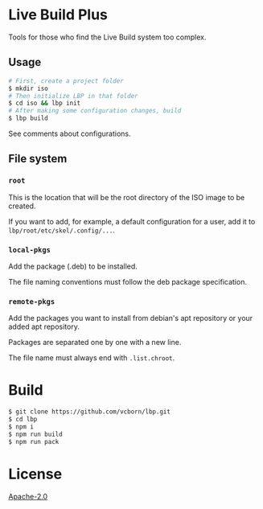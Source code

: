 # Live Build Plus

Tools for those who find the Live Build system too complex.

## Usage

```bash
# First, create a project folder
$ mkdir iso
# Then initialize LBP in that folder
$ cd iso && lbp init
# After making some configuration changes, build
$ lbp build
```

See comments about configurations.

## File system

### `root`

This is the location that will be the root directory of the ISO image to be created.

If you want to add, for example, a default configuration for a user, add it to `lbp/root/etc/skel/.config/...`.

### `local-pkgs`

Add the package (.deb) to be installed.

The file naming conventions must follow the deb package specification.

### `remote-pkgs`

Add the packages you want to install from debian's apt repository or your added apt repository.

Packages are separated one by one with a new line.

The file name must always end with `.list.chroot`.

# Build

```bash
$ git clone https://github.com/vcborn/lbp.git
$ cd lbp
$ npm i
$ npm run build
$ npm run pack
```

# License

[Apache-2.0](https://github.com/vcborn/lbp/blob/main/LICENSE)
